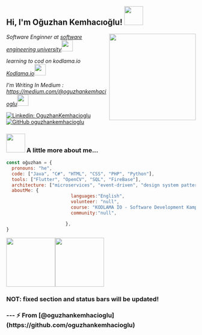 
<h2> Hi, I'm Oğuzhan Kemhacıoğlu! <img src="https://media.giphy.com/media/QuatRNecfpOsPKWWrU/giphy.gif" width="50"></h2>
<img align='right' src="https://media.giphy.com/media/Xa9hxVGMLP8TGYmJ3Q/giphy.gif" width="230">
<p><em>Software Enginner at <a href="https://www.nisantasi.edu.tr/index.html">software engineering university</a><img src="https://media.giphy.com/media/fYSnHlufseco8Fh93Z/giphy.gif" width="30"></br>
  
learning to cod on kodlama.io  <a href="https://www.kodlama.io/">Kodlama.io</a><img src="https://media.giphy.com/media/WUlplcMpOCEmTGBtBW/giphy.gif" width="30"> 

I'm Writing In Medium : <a href="https://www.thoughtworks.com"></a>https://medium.com/@oguzhankemhacioglu<img src="https://media.giphy.com/media/WUlplcMpOCEmTGBtBW/giphy.gif" width="30"> 

</em></p>


[![Linkedin: OguzhanKemhacioglu](https://img.shields.io/badge/-OguzhanKemhacioglu-blue?style=flat-square&logo=Linkedin&logoColor=white&link=https://www.linkedin.com/in/OguzhanKemhacioglu/)](https://www.linkedin.com/in/o%C4%9Fuzhan-kemhac%C4%B1o%C4%9Flu-4061ba206/)
[![GitHub oguzhankemhacioglu](https://img.shields.io/github/followers/oguzhankemhacioglu?label=follow&style=social)](https://github.com/oguzhankemhacioglu)

### <img src="https://media.giphy.com/media/VgCDAzcKvsR6OM0uWg/giphy.gif" width="50"> A little more about me...  

```javascript
const oğuzhan = {
  pronouns: "he",
  code: ["Java", "C#", "HTML", "CSS", "PHP", "Python"],
  tools: ["Flutter", "OpenCV", "SQL", "FireBase"],
  architecture: ["microservices", "event-driven", "design system pattern"],
  aboutMe: {
                        languages:"English",
                        volunteer: "null",
                        course: "KODLAMA İO - Software Development Kamp",
                        community:"null",

                      },
}
```
  <img align="" height='130px' src="https://github-readme-stats.vercel.app/api?username=oguzhankemhacioglu&hide_title=true&show_icons=true&include_all_commits=true&line_height=21&bg_color=0,EC6C6C,FFD479,FFFC79,73FA79&theme=graywhite" /><img align="" height='130px' src="https://github-readme-stats.vercel.app/api/top-langs/?username=oguzhankemhacioglu&hide_title=true&layout=compact&bg_color=0,73FA79,73FDFF,7A81FF&theme=graywhite" />
  
<h3>NOT: fixed section and status bars will be updated!<h3>
---
⚡ From [@oguzhankemhacioglu](https://github.com/oguzhankemhacioglu)

